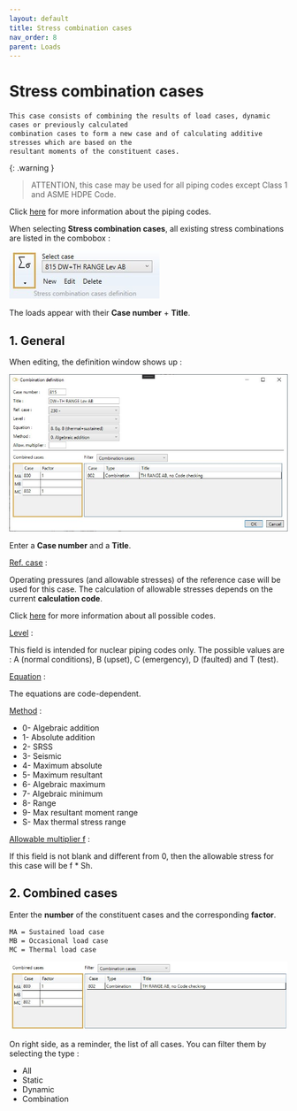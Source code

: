 ```yaml
---
layout: default
title: Stress combination cases
nav_order: 8
parent: Loads
---
```


# Stress combination cases

    This case consists of combining the results of load cases, dynamic cases or previously calculated
    combination cases to form a new case and of calculating additive stresses which are based on the
    resultant moments of the constituent cases.

{: .warning }
> ATTENTION, this case may be used for all piping codes except Class 1 and ASME HDPE Code.

Click [here](https://documentation.metapiping.com/Analysis/Codes.html) for more information about the piping codes.

When selecting **Stress combination cases**, all existing stress combinations are listed in the combobox :

![Image](../Images/Load27.jpg)

The loads appear with their **Case number** + **Title**.

## 1. General

When editing, the definition window shows up :

![Image](../Images/Load28.jpg)

Enter a **Case number** and a **Title**.

<ins>Ref. case</ins> :

Operating pressures (and allowable stresses) of the reference case will be used for this case. The calculation of allowable stresses depends on the current **calculation code**.

Click [here](https://documentation.metapiping.com/Analysis/Codes.html) for more information about all possible codes.

<ins>Level</ins> :

This field is intended for nuclear piping codes only. The possible values are : A (normal conditions), B (upset), C (emergency), D (faulted) and T (test). 

<ins>Equation</ins> :

The equations are code-dependent.

<ins>Method</ins> :

- 0- Algebraic addition
- 1- Absolute addition
- 2- SRSS
- 3- Seismic
- 4- Maximum absolute
- 5- Maximum resultant
- 6- Algebraic maximum
- 7- Algebraic minimum
- 8- Range
- 9- Max resultant moment range
- S- Max thermal stress range

<ins>Allowable multiplier f</ins> :

If this field is not blank and different from 0, then the allowable stress for this case will be f * Sh.

## 2. Combined cases

Enter the **number** of the constituent cases and the corresponding **factor**.

    MA = Sustained load case
    MB = Occasional load case
    MC = Thermal load case

![Image](../Images/Load29.jpg)

On right side, as a reminder, the list of all cases. You can filter them by selecting the type :

- All
- Static
- Dynamic
- Combination